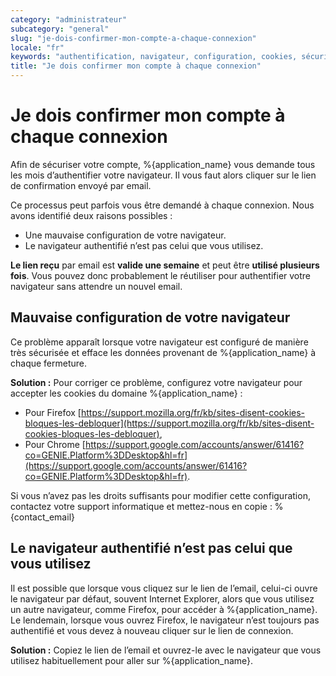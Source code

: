 ```yaml
---
category: "administrateur"
subcategory: "general"
slug: "je-dois-confirmer-mon-compte-a-chaque-connexion"
locale: "fr"
keywords: "authentification, navigateur, configuration, cookies, sécurité compte"
title: "Je dois confirmer mon compte à chaque connexion"
---
```


# Je dois confirmer mon compte à chaque connexion

Afin de sécuriser votre compte, %{application_name} vous demande tous les mois d’authentifier votre navigateur. Il vous faut alors cliquer sur le lien de confirmation envoyé par email.

Ce processus peut parfois vous être demandé à chaque connexion. Nous avons identifié deux raisons possibles :

- Une mauvaise configuration de votre navigateur.
- Le navigateur authentifié n’est pas celui que vous utilisez.

**Le lien reçu** par email est **valide une semaine** et peut être **utilisé plusieurs fois**. Vous pouvez donc probablement le réutiliser pour authentifier votre navigateur sans attendre un nouvel email.

## Mauvaise configuration de votre navigateur

Ce problème apparaît lorsque votre navigateur est configuré de manière très sécurisée et efface les données provenant de %{application_name} à chaque fermeture.

**Solution :** Pour corriger ce problème, configurez votre navigateur pour accepter les cookies du domaine %{application_name} :

- Pour Firefox [https://support.mozilla.org/fr/kb/sites-disent-cookies-bloques-les-debloquer](https://support.mozilla.org/fr/kb/sites-disent-cookies-bloques-les-debloquer),
- Pour Chrome [https://support.google.com/accounts/answer/61416?co=GENIE.Platform%3DDesktop&hl=fr](https://support.google.com/accounts/answer/61416?co=GENIE.Platform%3DDesktop&hl=fr).

Si vous n’avez pas les droits suffisants pour modifier cette configuration, contactez votre support informatique et mettez-nous en copie : %{contact_email}

## Le navigateur authentifié n’est pas celui que vous utilisez

Il est possible que lorsque vous cliquez sur le lien de l’email, celui-ci ouvre le navigateur par défaut, souvent Internet Explorer, alors que vous utilisez un autre navigateur, comme Firefox, pour accéder à %{application_name}. Le lendemain, lorsque vous ouvrez Firefox, le navigateur n’est toujours pas authentifié et vous devez à nouveau cliquer sur le lien de connexion.

**Solution :** Copiez le lien de l’email et ouvrez-le avec le navigateur que vous utilisez habituellement pour aller sur %{application_name}.
